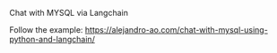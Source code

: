 Chat with MYSQL via Langchain

Follow the example: https://alejandro-ao.com/chat-with-mysql-using-python-and-langchain/

